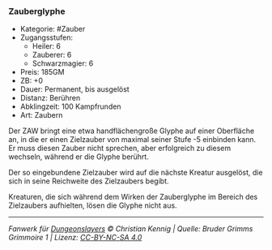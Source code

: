 ### Zauberglyphe

- Kategorie: #Zauber
- Zugangsstufen:
  - Heiler: 6
  - Zauberer: 6
  - Schwarzmagier: 6
- Preis: 185GM
- ZB: +0
- Dauer: Permanent, bis ausgelöst
- Distanz: Berühren
- Abklingzeit: 100 Kampfrunden
- Art: Zaubern

Der ZAW bringt eine etwa handflächengroße Glyphe auf einer Oberfläche an, in die er einen Zielzauber von maximal seiner Stufe -5 einbinden kann. Er muss diesen Zauber nicht sprechen, aber erfolgreich zu diesem wechseln, während er die Glyphe berührt.

Der so eingebundene Zielzauber wird auf die nächste Kreatur ausgelöst, die sich in seine Reichweite des Zielzaubers begibt.

Kreaturen, die sich während dem Wirken der Zauberglyphe im Bereich des Zielzaubers aufhielten, lösen die Glyphe nicht aus.

---

_Fanwerk für [Dungeonslayers](https://www.dungeonslayers.net/) © Christian Kennig | Quelle: Bruder Grimms Grimmoire 1 | Lizenz: [CC-BY-NC-SA 4.0](https://creativecommons.org/licenses/by-nc-sa/4.0/deed.de)_
